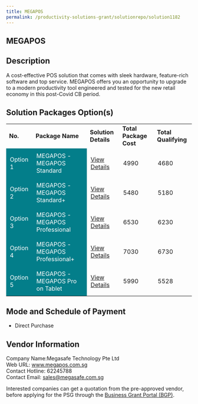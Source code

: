 ```yaml
---
title: MEGAPOS 
permalink: /productivity-solutions-grant/solutionrepo/solution1182
---
```


## MEGAPOS

## Description

A cost-effective POS solution that comes with sleek hardware, feature-rich software and top service.   MEGAPOS offers you an opportunity to upgrade to a modern productivity tool engineered and tested for the new retail economy in this post-Covid CB period.

## Solution Packages Option(s)

<table>
<tr>
<td><b>No.</b></td>
<td><b>Package Name</b></td>
<td><b>Solution Details</b></td>
<td><b>Total Package Cost</b></td>
<td><b>Total Qualifying</b></td>
</tr>
<tr>
<td style='padding: 10px; background-color: #037E8A; color: #FFFFFF;'>Option 1</td>
<td style='padding: 10px; background-color: #037E8A; color: #FFFFFF;'>MEGAPOS - MEGAPOS Standard</td>
<td style='padding: 10px;'><a href='https://www.gobusiness.gov.sg/images/psg/Desensitised_Megasafe_20200300_Annex_3_Part_1.pdf' target='_blank'>View Details</a></td>
<td style='padding: 10px;'>4990</td>
<td style='padding: 10px;'>4680</td>
</tr>
<tr>
<td style='padding: 10px; background-color: #037E8A; color: #FFFFFF;'>Option 2</td>
<td style='padding: 10px; background-color: #037E8A; color: #FFFFFF;'>MEGAPOS - MEGAPOS Standard+</td>
<td style='padding: 10px;'><a href='https://www.gobusiness.gov.sg/images/psg/Desensitised_Megasafe_20200300_Annex_3_Part_2.pdf' target='_blank'>View Details</a></td>
<td style='padding: 10px;'>5480</td>
<td style='padding: 10px;'>5180</td>
</tr>
<tr>
<td style='padding: 10px; background-color: #037E8A; color: #FFFFFF;'>Option 3</td>
<td style='padding: 10px; background-color: #037E8A; color: #FFFFFF;'>MEGAPOS - MEGAPOS Professional</td>
<td style='padding: 10px;'><a href='https://www.gobusiness.gov.sg/images/psg/Desensitised_Megasafe_20200300_Annex_3_Part_3.pdf' target='_blank'>View Details</a></td>
<td style='padding: 10px;'>6530</td>
<td style='padding: 10px;'>6230</td>
</tr>
<tr>
<td style='padding: 10px; background-color: #037E8A; color: #FFFFFF;'>Option 4</td>
<td style='padding: 10px; background-color: #037E8A; color: #FFFFFF;'>MEGAPOS - MEGAPOS Professional+</td>
<td style='padding: 10px;'><a href='https://www.gobusiness.gov.sg/images/psg/Desensitised_Megasafe_20200300_Annex_3_Part_4.pdf' target='_blank'>View Details</a></td>
<td style='padding: 10px;'>7030</td>
<td style='padding: 10px;'>6730</td>
</tr>
<tr>
<td style='padding: 10px; background-color: #037E8A; color: #FFFFFF;'>Option 5</td>
<td style='padding: 10px; background-color: #037E8A; color: #FFFFFF;'>MEGAPOS - MEGAPOS Pro on Tablet</td>
<td style='padding: 10px;'><a href='https://www.gobusiness.gov.sg/images/psg/Desensitised_Megasafe_20200300_Annex_3_Part_5.pdf' target='_blank'>View Details</a></td>
<td style='padding: 10px;'>5990</td>
<td style='padding: 10px;'>5528</td>
</tr>
</table>

## Mode and Schedule of Payment

 - Direct Purchase

## Vendor Information

 Company Name:Megasafe Technology Pte Ltd <br>Web URL: www.megapos.com.sg <br>Contact Hotline: 62245788 <br>Contact Email: sales@megasafe.com.sg <br>

Interested companies can get a quotation from the pre-approved vendor, before applying for the PSG through the <a href='https://www.businessgrants.gov.sg/' target='_blank' rel='noopener'>Business Grant Portal (BGP)</a>.

<script src="/jquery/resize-tables.js"></script>
